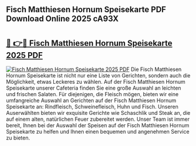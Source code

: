 ## Fisch Matthiesen Hornum Speisekarte PDF Download Online 2025 cA93X

# <h2><a href="http://gcalsi.nevu.top/?p=Fisch+Matthiesen+Hornum+Speisekarte">🔗 👉🔴 Fisch Matthiesen Hornum Speisekarte 2025 PDF</a></h2>

[![Fisch Matthiesen Hornum Speisekarte 2025 PDF](https://i.imgur.com/dBaPXMq.png)](http://gcalsi.nevu.top/?p=Fisch+Matthiesen+Hornum+Speisekarte)
Die Fisch Matthiesen Hornum Speisekarte ist nicht nur eine Liste von Gerichten, sondern auch die Möglichkeit, etwas Leckeres zu wählen. Auf der Fisch Matthiesen Hornum Speisekarte unserer Cafeteria finden Sie eine große Auswahl an leichten und frischen Salaten. Für diejenigen, die Fleisch mögen, bieten wir eine umfangreiche Auswahl an Gerichten auf der Fisch Matthiesen Hornum Speisekarte an: Rindfleisch, Schweinefleisch, Huhn und Fisch. Unseren Auserwählten bieten wir exquisite Gerichte wie Schaschlik und Steak an, die auf einem alten, natürlichen Feuer zubereitet werden. Unser Team ist immer bereit, Ihnen bei der Auswahl der Speisen auf der Fisch Matthiesen Hornum Speisekarte zu helfen und Ihnen einen bequemen und angenehmen Service zu bieten.

